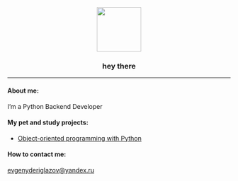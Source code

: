 <div id="header" align="center">
  <img src="https://media.giphy.com/media/M9gbBd9nbDrOTu1Mqx/giphy.gif" width="100"/>
  <h3>
    hey there 
    
  </h3>
</div>

---
#### About me:
I’m a Python Backend Developer

#### My pet and study projects:
- [Object-oriented programming with Python](https://github.com/evgeny81d/hw_python_oop)

#### How to contact me:
<a href="mailto:evgenyderiglazov@yandex.ru">evgenyderiglazov@yandex.ru</a>
<!-- * telegram: <a href="https://telegram.me/evgeny_deriglazov">@evgeny_deriglazov</a> -->

<!---
evgeny81d/evgeny81d is a ✨ special ✨ repository because its `README.md` (this file) appears on your GitHub profile.
You can click the Preview link to take a look at your changes.
--->

